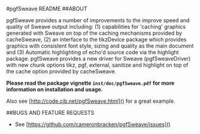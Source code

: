#pgfSweave README
##ABOUT

pgfSweave provides a number of improvements to the improve 
speed and quality of Sweave output including: (1) capabilities for 
'caching' graphics generated with Sweave on top of the caching 
mechanisms provided by cacheSweave, (2) an interface to the tikzDevice 
package which provides graphics with consistent font style, sizing 
and quality as the main document and (3) Automatic highlighting of 
echo'd source code via the highlight package. pgfSweave provides a new 
driver for Sweave (pgfSweaveDriver) with new chunk options tikz, pgf, 
external, sanitize and highlight on top of the cache option provided by 
cacheSweave.

__Please read the package vignette `inst/doc/pgfSweave.pdf` for more information on installation and usage.__

Also see [http://code.cjb.net/pgfSweave.html]() for a great example.


##BUGS AND FEATURE REQUESTS
* See [https://github.com/cameronbracken/pgfSweave/issues]()